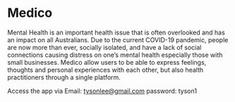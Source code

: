 # Medico

Mental Health is an important health issue that is often overlooked and has an impact on all Australians. 
Due to the current COVID-19 pandemic, people are now more than ever, socially isolated, and have a lack of social connections causing distress on one’s mental health especially those with small businesses. Medico allow users to be able to express feelings, thoughts and personal experiences with each other, but also health practitioners through a single platform.

Access the app via 
Email: tysonlee@gmail.com
password: tyson1
